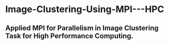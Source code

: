 # Image-Clustering-Using-MPI---HPC
<h2>Applied MPI for Parallelism in Image Clustering Task for High Performance Computing. </h2>

